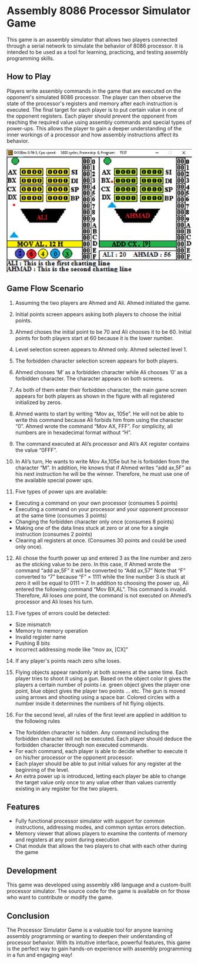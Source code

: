 # Assembly 8086 Processor Simulator Game
This game is an assembly simulator that allows two players connected through a serial network to simulate the behavior of 8086 processor. It is intended to be used as a tool for learning, practicing, and testing assembly programming skills.

## How to Play
Players write assembly commands in the game that are executed on the opponent's simulated 8086 processor. The player can then observe the state of the processor's registers and memory after each instruction is executed. The final target for each player is to put certain value in one of the opponent registers. Each player should prevent the opponent from reaching the required value using assembly commands and special types of power-ups. This allows the player to gain a deeper understanding of the inner workings of a processor and how assembly instructions affect its behavior.

![Alt text](screenshot.png)

## Game Flow Scenario
1. Assuming the two players are Ahmed and Ali. Ahmed initiated the game.
2. Initial points screen appears asking both players to choose the initial points.
3. Ahmed choses the initial point to be 70 and Ali chooses it to be 60. Initial points for both players start at 60 because it is the lower number.
4. Level selection screen appears to Ahmed only. Ahmed selected level 1.
5. The forbidden character selection screen appears for both players.
6. Ahmed chooses ‘M’ as a forbidden character while Ali chooses ‘0’ as a forbidden character. The character appears on both screens.
7. As both of them enter their forbidden character, the main game screen appears for both players as shown in the figure with all registered initialized by zeros.

8. Ahmed wants to start by writing “Mov ax, 105e”. He will not be able to write this command because Ali forbids him from using the character “0”. Ahmed wrote the command “Mov AX, FFF”. For simplicity, all numbers are in hexadecimal format without “H”.

9. The command executed at Ali’s processor and Ali’s AX register contains the value “0FFF”.

10. In Ali’s turn, He wants to write Mov Ax,105e but he is forbidden from the character “M”. In addition, He knows that if Ahmed writes “add ax,5F” as his next instruction he will be the winner. Therefore, he must use one of the available special power ups.

11. Five types of power ups are available:
- Executing a command on your own processor (consumes 5 points)
- Executing a command on your processor and your opponent processor at the same time (consumes 3 points)
- Changing the forbidden character only once (consumes 8 points)
- Making one of the data lines stuck at zero or at one for a single instruction (consumes 2 points)
- Clearing all registers at once. (Consumes 30 points and could be used only once).
12. Ali chose the fourth power up and entered 3 as the line number and zero as the sticking value to be zero. In this case, if Ahmed wrote the command “add ax,5F” it will be converted to “Add ax,57” Note that “F” converted to “7” because “F” = 1111 while the line number 3 is stuck at zero it will be equal to 0111 = 7. In addition to choosing the power up, Ali entered the following command “Mov BX,AL”. This command is invalid. Therefore, Ali loses one point, the command is not executed on Ahmed’s processor and Ali loses his turn.

13. Five types of errors could be detected:
- Size mismatch
- Memory to memory operation
- Invalid register name
- Pushing 8 bits
- Incorrect addressing mode like “mov ax, [CX]”
14. If any player's points reach zero s/he loses.

15. Flying objects appear randomly at both screens at the same time. Each player tries to shoot it using a gun. Based on the object color it gives the players a certain number of points i.e. green object gives the player one point, blue object gives the player two points … etc. The gun is moved using arrows and shooting using a space bar. Colored circles with a number inside it determines the numbers of hit flying objects.
16. For the second level, all rules of the first level are applied in addition to the following rules
- The forbidden character is hidden. Any command including the forbidden character will not be executed. Each player should deduce the forbidden character through non executed commands.
- For each command, each player is able to decide whether to execute it on his/her processor or the opponent processor.
- Each player should be able to put initial values for any register at the beginning of the level.
- An extra power up is introduced, letting each player be able to change the target value only once to any value other than values currently existing in any register for the two players.


## Features
- Fully functional processor simulator with support for common instructions, addressing modes, and common syntax errors detection.
- Memory viewer that allows players to examine the contents of memory and registers at any point during execution
- Chat module that allows the two players to chat with each other during the game 

## Development
This game was developed using assembly x86 language and a custom-built processor simulator. The source code for the game is available on for those who want to contribute or modify the game.

## Conclusion
The Processor Simulator Game is a valuable tool for anyone learning assembly programming or wanting to deepen their understanding of processor behavior. With its intuitive interface, powerful features, this game is the perfect way to gain hands-on experience with assembly programming in a fun and engaging way!
